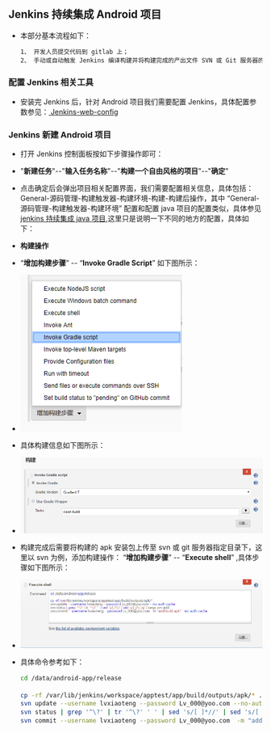 ## Jenkins 持续集成 Android 项目

- 本部分基本流程如下：

  ```bash
  1、 开发人员提交代码到 gitlab 上；
  2、 手动或自动触发 Jenkins 编译构建并将构建完成的产出文件 SVN 或 Git 服务器的指定目录下；
  ```

### 配置 Jenkins 相关工具

- 安装完 Jenkins 后，针对 Android 项目我们需要配置 Jenkins，具体配置参数参见：[ Jenkins-web-config ](../Jenkins/jenkins-android-config.md)


### Jenkins 新建 Android 项目
- 打开 Jenkins 控制面板按如下步骤操作即可：
- "**新建任务**"--"**输入任务名称**"--"**构建一个自由风格的项目**"--"**确定**"
- 点击确定后会弹出项目相关配置界面，我们需要配置相关信息，具体包括： General-源码管理-构建触发器-构建环境-构建-构建后操作，其中 “General-源码管理-构建触发器-构建环境” 配置和配置 java 项目的配置类似，具体参见 [ jenkins 持续集成 java 项目](../CI/ci-java-war-project-config.md),这里只是说明一下不同的地方的配置，具体如下：

- **构建操作**
- “**增加构建步骤**” -- “**Invoke Gradle Script**” 如下图所示：
- ![jenkins-android-c](../images/jenkins-android-c.png "jenkins gradle 配置")

- 具体构建信息如下图所示：
- ![jenkins-android-d](../images/jenkins-android-d.png "jenkins gradle 构建")

- 构建完成后需要将构建的 apk 安装包上传至 svn 或 git 服务器指定目录下，这里以 svn 为例，添加构建操作： “**增加构建步骤**” -- “**Execute shell**” ,具体步骤如下图所示：
- ![jenkins-android-e](../images/jenkins-android-e.png "Jenkins 构建步骤")
- 具体命令参考如下：

  ```bash
  cd /data/android-app/release

  cp -rf /var/lib/jenkins/workspace/apptest/app/build/outputs/apk/* .
  svn update --username lvxiaoteng --password Lv_000@yoo.com --no-auth-cache
  svn status | grep '^\?' | tr '^\?' ' ' | sed 's/[ ]*//' | sed 's/[ ]/\\ /g' | xargs svn add
  svn commit --username lvxiaoteng --password Lv_000@yoo.com  -m "add build apk" --no-auth-cache
  ```

